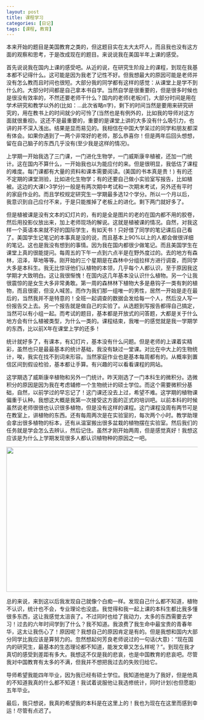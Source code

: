 ```yaml
---
layout: post
title: 课程学习
categories: [日记]
tags: [课程, 教育]
---
```


本来开始的题目是美国教育之类的，但这题目实在太大太吓人，而且我也没有这方面的观察和思考，于是改成现在的题目。来说说我在美国半年上课的感受。

首先说说我在国内上课的感受吧。从近的说，在研究生阶段上的课程，到现在我基本都不记得什么。这可能是因为我老了记性不好。但我想最大的原因可能是老师并没有怎么教而且时间也很短。大部分我的同学都有这样的感觉：从课堂上是学不到什么的。大部分时间都是自己拿本书自学。当然自学是很重要的，但是很多时候也是很没有效率的，不然还要老师干什么？国内的老师(老板)们，大部分时间是用在学术研究和教学以外的(比如：…此次省略n字)，剩下的时间当然是要用来研究研究的，用在教书上的时间就少的可怜了(当然也是有例外的，比如我的导师对这方面就很重视)。这还不是最重要的，重要的是课堂上讲的大多没有什么吸引力，也讲的并不深入浅出。结果是显而易见的。我相信在中国大学呆过的同学和朋友都深有体会。如果你遇到了一两个非常好的老师，那么恭喜你！但是两年后回头想想，留在自己脑子的东西几乎没有(至少我是这样的情况)。

上学期一开始我选了三门课，一门进化生物学，一门威斯康辛植被，还加一门统计。这在国内不算什么，一开始我也以为能应付的来。但是很明显，我低估了课程的难度。每门课都有大量的资料和课本需要阅读。(美国的书本真是贵！) 有的还不定期的课堂测验，比如进化生物学；有的还要自己做小实验室写报告，比如植被。这边的大课(>3学分)一般是有两次期中考试和一次期末考试，另外还有平时的家庭作业的。而且学校规定研究生一学期最多选12个学分。所以一个月以后，我意识到自己应付不来，于是只能推掉了老板上的进化。剩下两门就好多了。

但是植被课是没有文本的幻灯片的，有的是全是图片的老的在国内都不用的胶卷，然后用投影仪放出来，加上老师现场的解说。这就是植被课的情况。自然，对我这样一个英语本来就不好的国际学生，有如天书！只好借了同学的笔记课后自己看了。美国学生记笔记的本事真是没的说，而且基本上90%以上的人都会做很详细的笔记。这也是我没有想到的事情。因为我在国内都很少做笔记。而且美国学生在课堂上真的很能提问。每周五的下午一点到六点半是在野外度过的。去的地方有森林，沼泽，草地等等。刚开始的三个星期是在森林中分组拉样方进行调查，而同学大多是本科生。我无比惊讶他们认植物的本领，几乎每个人都认识，至于原因我这学期才大致明白。这让我很惭愧！在国内这几年基本没认识什么植物。另一个让我很震惊的是女生大多非常勇敢。第一周的森林林下植物大多是悬钩子一类有刺的植物，而且很密，但没人喊苦。而作为我们那一组唯一的男性，居然一开始是走在最后的，当然我并不是特意的！全班一起调查的数据会发给每一个人，然后没人写一份报告交上去。另一个报告就是做自己的实验了。从选题到写报告都得自己搞定，当然可以有小组一起。而考试的题目，基本都是开放式的问答题，大都是关于什么地方会有什么植被类型，为什么一类的。课程结束，我唯一的感觉就是我一学期学的东西，比以前X年在课堂上学的还多！

统计就好多了，有课本，有幻灯片，基本没有什么问题。但是老师的上课着实精彩，虽然也只是最最基本的统计基础，我没有缺过一堂课。对比在中大上的生物统计，唉，我实在找不到词来形容。当然家庭作业也是基本每周都有的。从概率到置信区间到假设检验，基本都让手算。有兴趣的可以看看课程的网站。

这学期选了威斯康辛植物和另外一门统计。昨天刚选了一门本科生的微积分。选微积分的原因是因为我在考虑辅修一个生物统计的硕士学位。而这个需要微积分基础，自然，以前学过的早忘记了！这门课还没去上过，希望不难。这学期的植物课偏重于认种。我想这大概是我第一次接受这方面的正式的培训吧。以前本科的时候虽然说老师很很也认识很多植物，但是没有这样的课程。这门课程没周有两节可是在教室上，讲植物的东西。还有每周两次是在实验室的，每次两个小时。教学助理会拿出很多植物的标本，还有从温室搬出很多盆栽的植物摆在实验室。然后我们的任务就是学会怎么去辨认，然后记住。虽然才刚开始两周，但是感觉真好！我想这应该是为什么上学期发现很多人都认识植物种的原因之一吧。

<a href="http://www.flickr.com/photos/96722728@N04/11572048103/"><img src="http://farm3.staticflickr.com/2818/11572048103_c5ff381055.jpg" width="600" height="382"></a>

总的来说，来到这以后我发现自己就像个白痴一样。发现自己什么都不知道，植物不认识，统计也不会，专业理论也没底。我觉得和我一起上课的本科生都比我多懂很多东西，这让我感觉太沮丧了。不过同时也给了我动力，太多的东西需要去学习！过去的六年时间学到了什么？我不知道。我浪费了我生命中最宝贵的青春年华，这太让我伤心了！原因呢？我想自己的原因肯定是有的。但是我想和国内大部分同学比我应该是算努力的。忽然想起何芳良老师说过的一句话(大意)：“现在国内的研究生，最基本的生态理论都不知道，能发文章又怎么样呢？”。到现在我才真切的感受到差距有多大。我想这不仅是我的悲哀，也是中国教育的悲哀吧。尽管我对中国教育有太多的不满，但我并不想把我过去的失败归给它。

导师希望我能四年毕业，因为我已经有硕士学位。我知道他是为了我好，但是他真的不知道我真的什么都不知道！我试着说服他让我选修统计，同时计划(也但愿能)五年毕业。

最后，我只想说，我真的希望我的本科是在这里上的！我也为现在在这里而感到幸运！尽管有点迟了。